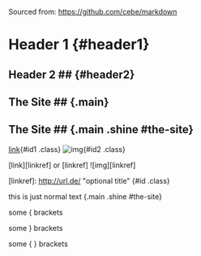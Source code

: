 Sourced from: https://github.com/cebe/markdown

Header 1            {#header1}
========

## Header 2 ##      {#header2}

## The Site ##    {.main}

## The Site ##    {.main .shine #the-site}

[link](url){#id1 .class}
![img](url){#id2 .class}


[link][linkref] or [linkref]
![img][linkref]

[linkref]: http://url.de/ "optional title" {#id .class}

this is just normal text {.main .shine #the-site}

some { brackets

some } brackets

some { } brackets